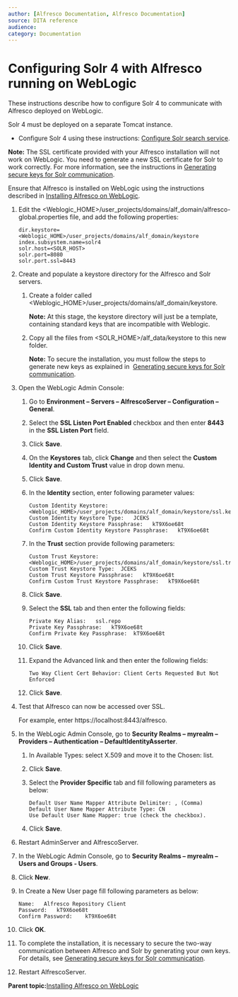 ```yaml
---
author: [Alfresco Documentation, Alfresco Documentation]
source: DITA reference
audience: 
category: Documentation
---
```


# Configuring Solr 4 with Alfresco running on WebLogic

These instructions describe how to configure Solr 4 to communicate with Alfresco deployed on WebLogic.

Solr 4 must be deployed on a separate Tomcat instance.

-   Configure Solr 4 using these instructions: [Configure Solr search service](../concepts/configure-solr4.md).

**Note:** The SSL certificate provided with your Alfresco installation will not work on WebLogic. You need to generate a new SSL certificate for Solr to work correctly. For more information, see the instructions in [Generating secure keys for Solr communication](generate-keys-solr4.md).

Ensure that Alfresco is installed on WebLogic using the instructions described in [Installing Alfresco on WebLogic](alf-weblogic-install.md).

1.  Edit the <Weblogic\_HOME\>/user\_projects/domains/alf\_domain/alfresco-global.properties file, and add the following properties:

    ```
    dir.keystore=<Weblogic_HOME>/user_projects/domains/alf_domain/keystore
    index.subsystem.name=solr4
    solr.host=<SOLR_HOST>
    solr.port=8080     
    solr.port.ssl=8443
    ```

2.  Create and populate a keystore directory for the Alfresco and Solr servers.

    1.  Create a folder called <Weblogic\_HOME\>/user\_projects/domains/alf\_domain/keystore.

        **Note:** At this stage, the keystore directory will just be a template, containing standard keys that are incompatible with Weblogic.

    2.  Copy all the files from <SOLR\_HOME\>/alf\_data/keystore to this new folder.

        **Note:** To secure the installation, you must follow the steps to generate new keys as explained in  [Generating secure keys for Solr communication](generate-keys-solr4.md).

3.  Open the WebLogic Admin Console:

    1.  Go to **Environment – Servers – AlfrescoServer – Configuration – General**.

    2.  Select the **SSL Listen Port Enabled** checkbox and then enter **8443** in the **SSL Listen Port** field.

    3.  Click **Save**.

    4.  On the **Keystores** tab, click **Change** and then select the **Custom Identity and Custom Trust** value in drop down menu.

    5.  Click **Save**.

    6.  In the **Identity** section, enter following parameter values:

        ```
        Custom Identity Keystore:
        <Weblogic_HOME>/user_projects/domains/alf_domain/keystore/ssl.keystore
        Custom Identity Keystore Type:   JCEKS
        Custom Identity Keystore Passphrase:   kT9X6oe68t
        Confirm Custom Identity Keystore Passphrase:   kT9X6oe68t
        ```

    7.  In the **Trust** section provide following parameters:

        ```
        Custom Trust Keystore: <Weblogic_HOME>/user_projects/domains/alf_domain/keystore/ssl.truststore
        Custom Trust Keystore Type:  JCEKS
        Custom Trust Keystore Passphrase:   kT9X6oe68t
        Confirm Custom Trust Keystore Passphrase:   kT9X6oe68t 
        ```

    8.  Click **Save**.

    9.  Select the **SSL** tab and then enter the following fields:

        ```
        Private Key Alias:   ssl.repo     
        Private Key Passphrase:   kT9X6oe68t     
        Confirm Private Key Passphrase:  kT9X6oe68t
        ```

    10. Click **Save**.

    11. Expand the Advanced link and then enter the following fields:

        ```
        Two Way Client Cert Behavior: Client Certs Requested But Not Enforced     
        ```

    12. Click **Save**.

4.  Test that Alfresco can now be accessed over SSL.

    For example, enter https://localhost:8443/alfresco.

5.  In the WebLogic Admin Console, go to **Security Realms – myrealm – Providers – Authentication – DefaultIdentityAsserter**.

    1.  In Available Types: select X.509 and move it to the Chosen: list.

    2.  Click **Save**.

    3.  Select the **Provider Specific** tab and fill following parameters as below:

        ```
        Default User Name Mapper Attribute Delimiter: , (Comma)     
        Default User Name Mapper Attribute Type: CN     
        Use Default User Name Mapper: true (check the checkbox).
        ```

    4.  Click **Save**.

6.  Restart AdminServer and AlfrescoServer.

7.  In the WebLogic Admin Console, go to **Security Realms – myrealm – Users and Groups - Users**.

8.  Click **New**.

9.  In Create a New User page fill following parameters as below:

    ```
    Name:   Alfresco Repository Client     
    Password:   kT9X6oe68t     
    Confirm Password:    kT9X6oe68t     
    ```

10. Click **OK**.   

11. To complete the installation, it is necessary to secure the two-way communication between Alfresco and Solr by generating your own keys. For details, see [Generating secure keys for Solr communication](generate-keys-solr4.md).

12. Restart AlfrescoServer.


**Parent topic:**[Installing Alfresco on WebLogic](../tasks/alf-weblogic-install.md)

